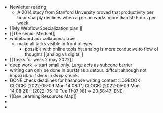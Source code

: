 - Newletter reading
	- A 2014 study from Stanford University proved that productivity per hour sharply declines when a person works more than 50 hours per week.
- [[My Webflow Specialization plan ]]
- [[The senior Mindset]]
- whiteboard adv
  collapsed:: true
	- make all tasks visible in front of eyes.
		- possible with online tools but analog is more conducive to  flow of thoughts [[analog vs digital]]
- [[Tasks for week 2 may 2022]]
- deep work -> start small only. Large acts as subconc barrier
- writing can only be done in bursts as a detour. diffcult although not impossible if done in deep chunk.
- DONE check deadlines for hashnode writing contest
  :LOGBOOK:
  CLOCK: [2022-05-09 Mon 14:08:17]
  CLOCK: [2022-05-09 Mon 14:08:21]--[2022-05-10 Tue 11:07:08] =>  20:58:47
  :END:
- [[Dev Learning Resources Map]]
-
-